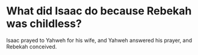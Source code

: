 # What did Isaac do because Rebekah was childless?

Isaac prayed to Yahweh for his wife, and Yahweh answered his prayer, and Rebekah conceived.
